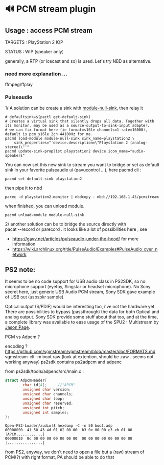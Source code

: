 # 🔊 PCM stream plugin

## Usage : access PCM stream

TARGETS : PlayStation 2 IOP

STATUS : WIP (speaker only)

generally, a RTP (or icecast and so) is used. Let's try NBD as alternative.

### need more explanation ...

ffmpeg/ffplay

### Pulseaudio

1/ A solution can be create a sink with [module-null-sink](https://www.freedesktop.org/wiki/Software/PulseAudio/Documentation/User/Modules/#module-null-sink), then relay it

```shell
# defaultsink=$(pactl get-default-sink)
# Creates a virtual sink that silently drops all data. Together with its monitor, may be used as a source-output-to-sink-input adapter.
# we can fix format here (ie format=s16le channels=1 rate=16000), default is pcm_s16le 2ch 44100Hz for me.
pacmd load-module module-null-sink sink_name=playstation2 \
    sink_properties="'device.description=\"Playstation 2 (analog-stereo)\"'"
pacmd update-sink-proplist playstation2 device.icon_name="audio-speakers"
```

You can now set this new sink to stream you want to bridge or set as default sink in your favorite pulseaudio ui (pavucontrol ...), here pacmd cli :

```shell
pacmd set-default-sink playstation2
```

then pipe it to nbd

```shell
parec -d playstation2.monitor | nbdcopy - nbd://192.168.1.45/pcmstream
```

when finished, you can unload module.

```shell
pacmd unload-module module-null-sink
```

2/ another solution can be to bridge the source directly with  
pacat --record or parecord . it looks like a lot of possibilities here , see 

* https://gavv.net/articles/pulseaudio-under-the-hood/ for more information
* https://wiki.archlinux.org/title/PulseAudio/Examples#PulseAudio_over_network

## PS2 note:

It seems to be no code support for USB audio class in PS2SDK, so no microphone support (eyetoy, Singstar or headset microphone).
No Sony secret here, just generic USB Audio PCM stream, Sony SDK gave example of USB out (usbspkr sample).

Optical output (S/PDIF) would be interesting too, i've not the hardware yet. There are possibilities to bypass (passthrough) the data for both
Optical and analog output. Sony SDK provide some stuff about that too, and at the time, a complete library was available to ease usage of the SPU2 : Multistream by [Jason Page](https://www.lemonamiga.com/interviews/jason_page/). 

PCM vs Adpcm ? 

encoding ? https://github.com/vgmstream/vgmstream/blob/master/doc/FORMATS.md
vgmstream-cli -m boot.raw (look at extention, should be .raw . seems not working anyway)
ps2sdk contains ps2adpcm and adpenc

from ps2sdk/tools/adpenc/src/main.c :

```c
struct AdpcmHeader{
        char id[4];     //"APCM"
        unsigned char version;
        unsigned char channels;
        unsigned char loop;
        unsigned char reserved;
        unsigned int pitch;
        unsigned int samples;
};
```
```shell
Open-PS2-Loader/audio]$ hexdump -C -n 50 boot.adp 
00000000  41 50 43 4d 01 02 00 00  b3 0e 00 00 e3 eb 01 00  |APCM............|
00000010  0c 00 00 00 00 00 00 00  00 00 00 00 00 00 00 00  |................|
```

from PS2, anyway, we don't need to open a file but a (raw) stream of PCM(?) with right format, PA should be able to do that
